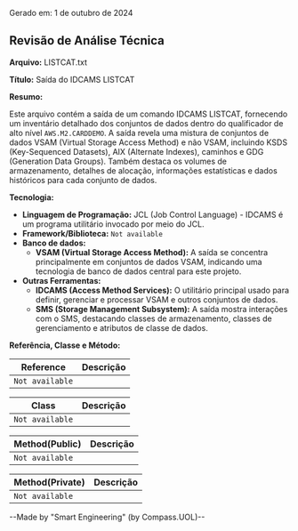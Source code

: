 Gerado em: 1 de outubro de 2024

## Revisão de Análise Técnica

**Arquivo:**  LISTCAT.txt

**Título:**  Saída do IDCAMS LISTCAT

**Resumo:** 

Este arquivo contém a saída de um comando IDCAMS LISTCAT, fornecendo um inventário detalhado dos conjuntos de dados dentro do qualificador de alto nível `AWS.M2.CARDDEMO`. A saída revela uma mistura de conjuntos de dados VSAM (Virtual Storage Access Method) e não VSAM, incluindo KSDS (Key-Sequenced Datasets), AIX (Alternate Indexes), caminhos e GDG (Generation Data Groups). Também destaca os volumes de armazenamento, detalhes de alocação, informações estatísticas e dados históricos para cada conjunto de dados.

**Tecnologia:**

* **Linguagem de Programação:** JCL (Job Control Language) - IDCAMS é um programa utilitário invocado por meio do JCL.
* **Framework/Biblioteca:** `Not available`
* **Banco de dados:**
  * **VSAM (Virtual Storage Access Method):** A saída se concentra principalmente em conjuntos de dados VSAM, indicando uma tecnologia de banco de dados central para este projeto.
* **Outras Ferramentas:** 
  * **IDCAMS (Access Method Services):** O utilitário principal usado para definir, gerenciar e processar VSAM e outros conjuntos de dados.
  * **SMS (Storage Management Subsystem):** A saída mostra interações com o SMS, destacando classes de armazenamento, classes de gerenciamento e atributos de classe de dados. 

**Referência, Classe e Método:**

| Reference | Descrição |
|---|---|
| `Not available` |  |

| Class | Descrição |
|---|---|
| `Not available` |  |

| Method(Public) | Descrição |
|---|---|
| `Not available` |  |

| Method(Private) | Descrição |
|---|---|
| `Not available` |  |

--Made by "Smart Engineering" (by Compass.UOL)--